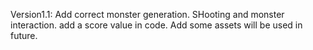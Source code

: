 Version1.1: Add correct monster generation. SHooting and monster interaction. add a score value in code. Add some assets will be used in future.
